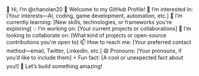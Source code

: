 👋 Hi, I’m @chanolan20
🚀 Welcome to my GitHub Profile!
👀 I’m interested in: [Your interests—AI, coding, game development, automation, etc.]
🌱 I’m currently learning: [New skills, technologies, or frameworks you're exploring]
💡 I’m working on: [Your current projects or collaborations]
💞️ I’m looking to collaborate on: [What kind of projects or open-source contributions you're open to]
📫 How to reach me: [Your preferred contact method—email, Twitter, LinkedIn, etc.]
😄 Pronouns: [Your pronouns, if you’d like to include them]
⚡ Fun fact: [A cool or unexpected fact about you!]
🚀 Let’s build something amazing!

<!--- chanolan20/chanolan20 is a ✨ special ✨ repository 
